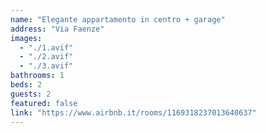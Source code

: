 ```yaml
---
name: "Elegante appartamento in centro + garage"
address: "Via Faenze"
images:
  - "./1.avif"
  - "./2.avif"
  - "./3.avif"
bathrooms: 1
beds: 2
guests: 2
featured: false
link: "https://www.airbnb.it/rooms/1169318237013640637"
---
```


